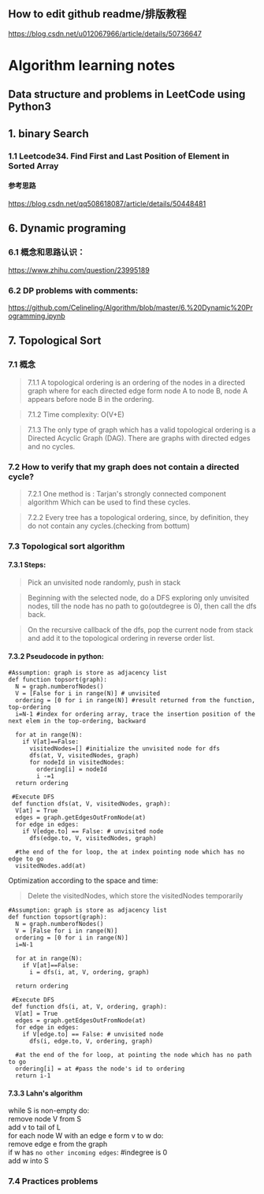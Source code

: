 ## How to edit github readme/排版教程
https://blog.csdn.net/u012067966/article/details/50736647

Algorithm learning notes
===
Data structure and problems in LeetCode using Python3
-----
## 1. binary Search
### 1.1 Leetcode34. Find First and Last Position of Element in Sorted Array
#### 参考思路
https://blog.csdn.net/qq508618087/article/details/50448481

## 6. Dynamic programing
### 6.1 概念和思路认识：
https://www.zhihu.com/question/23995189
### 6.2 DP problems with comments:
https://github.com/Celineling/Algorithm/blob/master/6.%20Dynamic%20Programming.ipynb

## 7. Topological Sort
### 7.1 概念
>7.1.1 A topological ordering is an ordering of the nodes in a directed graph where for each directed edge form node A to node B, node A appears before node B in the ordering.<br> 

>7.1.2 Time complexity: O(V+E) <br> 

>7.1.3 The only type of graph which has a valid topological ordering is a Directed Acyclic Graph (DAG). There are graphs with directed edges and no cycles.<br> 
### 7.2 How to verify that my graph does not contain a directed cycle?
>7.2.1 One method is : Tarjan's strongly connected component algorithm Which can be used to find these cycles.<br>

>7.2.2 Every tree has a topological ordering, since, by definition, they do not contain any cycles.(checking from bottum)<br>

### 7.3 Topological sort algorithm
#### 7.3.1 Steps:
>Pick an unvisited node randomly, push in stack <br>

>Beginning with the selected node, do a DFS exploring only unvisited nodes, till the node has no path to go(outdegree is 0), then call the dfs back.<br>

>On the recursive callback of the dfs, pop the current node from stack and add it to the topological ordering in reverse order list.<br>
#### 7.3.2 Pseudocode in python:
```python3
#Assumption: graph is store as adjacency list
def function topsort(graph):
  N = graph.numberofNodes()
  V = [False for i in range(N)] # unvisited
  ordering = [0 for i in range(N)] #result returned from the function, top-ordering
  i=N-1 #index for ordering array, trace the insertion position of the next elem in the top-ordering, backward
  
  for at in range(N):
    if V[at]==False:
      visitedNodes=[] #initialize the unvisited node for dfs
      dfs(at, V, visitedNodes, graph)
      for nodeId in visitedNodes:
        ordering[i] = nodeId
        i -=1
  return ordering
  
 #Execute DFS
 def function dfs(at, V, visitedNodes, graph):
  V[at] = True
  edges = graph.getEdgesOutFromNode(at)
  for edge in edges:
    if V[edge.to] == False: # unvisited node
      dfs(edge.to, V, visitedNodes, graph)
  
  #the end of the for loop, the at index pointing node which has no edge to go
  visitedNodes.add(at)  
```
Optimization according to the space and time:
>Delete the visitedNodes, which store the visitedNodes temporarily
```python3
#Assumption: graph is store as adjacency list
def function topsort(graph):
  N = graph.numberofNodes()
  V = [False for i in range(N)] 
  ordering = [0 for i in range(N)] 
  i=N-1 
  
  for at in range(N):
    if V[at]==False:
      i = dfs(i, at, V, ordering, graph)

  return ordering
  
 #Execute DFS
 def function dfs(i, at, V, ordering, graph):
  V[at] = True
  edges = graph.getEdgesOutFromNode(at)
  for edge in edges:
    if V[edge.to] == False: # unvisited node
      dfs(i, edge.to, V, ordering, graph)
  
  #at the end of the for loop, at pointing the node which has no path to go
  ordering[i] = at #pass the node's id to ordering
  return i-1  
```

#### 7.3.3 Lahn's algorithm

while S is non-empty do:<br>
  remove node V from S <br>
  add v to tail of L <br>
  for each node W with an edge e form v to w do:<br>
    remove edge e from the graph<br>
    if w has `no other incoming edges`: #indegree is 0<br>
      add w into S
      
      
### 7.4 Practices problems
